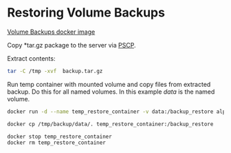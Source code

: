 # Restoring Volume Backups

[Volume Backups docker image](https://hub.docker.com/r/offen/docker-volume-backup)

Copy *tar.gz package to the server via [PSCP](https://www.chiark.greenend.org.uk/~sgtatham/putty/latest.html).

Extract contents:

```bash
tar -C /tmp -xvf  backup.tar.gz
```

Run temp container with mounted volume and copy files from extracted backup. Do this for all named volumes. In this example *data* is the named volume.

```bash
docker run -d --name temp_restore_container -v data:/backup_restore alpine

docker cp /tmp/backup/data/. temp_restore_container:/backup_restore 

docker stop temp_restore_container
docker rm temp_restore_container
```
